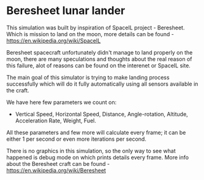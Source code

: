 # Beresheet lunar lander

This simulation was built by inspiration of SpaceIL project - Beresheet. Which is mission to land on the moon, more details can be found -  https://en.wikipedia.org/wiki/SpaceIL

Beresheet spacecraft unfortunately didn't manage to land properly on the moon, there are many speculations and thoughts about the real reason of this failure, alot of reasons can be found on the interenet or SpaceIL site.

The main goal of this simulator is trying to make landing process successfully which will do it fully automatically using all sensors available in the craft.

We have here few parameters we count on: 
- Vertical Speed, Horizontal Speed, Distance, Angle-rotation, Altitude, Acceleration Rate, Weight, Fuel.

All these parameters and few more will calculate every frame; it can be either 1 per second or even more iterations per second.

There is no graphics in this simulation, so the only way to see what happened is debug mode on which prints details every frame.
More info about the Beresheet craft can be found -  https://en.wikipedia.org/wiki/Beresheet
